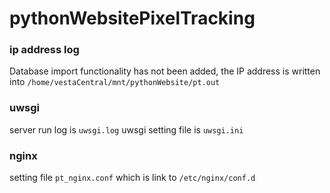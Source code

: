 # pythonWebsitePixelTracking

### ip address log
Database import functionality has not been added, the IP address is written into `/home/vestaCentral/mnt/pythonWebsite/pt.out`

### uwsgi
server run log is `uwsgi.log`
uwsgi setting file is `uwsgi.ini`

### nginx 
setting file `pt_nginx.conf` which is link to `/etc/nginx/conf.d`

